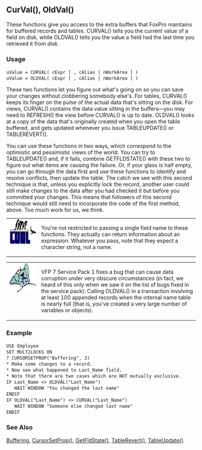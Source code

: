 ## CurVal(), OldVal()

These functions give you access to the extra buffers that FoxPro maintains for buffered records and tables. CURVAL() tells you the current value of a field on disk, while OLDVAL() tells you the value a field had the last time you retrieved it from disk.

### Usage

```foxpro
uValue = CURVAL( cExpr [ , cAlias | nWorkArea ] )
uValue = OLDVAL( cExpr [ , cAlias | nWorkArea ] )
```

These two functions let you figure out what's going on so you can save your changes without clobbering somebody else's. For tables, CURVAL() keeps its finger on the pulse of the actual data that's sitting on the disk. For views, CURVAL() contains the data value sitting in the buffers&mdash;you may need to REFRESH() the view before CURVAL() is up to date. OLDVAL() looks at a copy of the data that's originally created when you open the table buffered, and gets updated whenever you issue TABLEUPDATE() or TABLEREVERT(). 

You can use these functions in two ways, which correspond to the optimistic and pessimistic views of the world. You can try to TABLEUPDATE() and, if it fails, combine GETFLDSTATE() with these two to figure out what items are causing the failure. Or, if your glass is half empty, you can go through the data first and use these functions to identify and resolve conflicts, then update the table. The catch we see with this second technique is that, unless you explicitly lock the record, another user could still make changes to the data after you had checked it but before you committed your changes. This means that followers of this second technique would still need to incorporate the code of the first method, above. Too much work for us, we think.

<table border=0 cellspacing=0 cellpadding=0 width=100%>
<tr>
  <td width=17% valign=top>
<img width=114 height=66 src="cool.gif"></p>
  </td>
  <td width=83%>
  <p>You're not restricted to passing a single field name to these functions. They actually can return information about an expression. Whatever you pass, note that they expect a character string, not a name. </p>
  </td>
 </tr>
</table>

<table border=0 cellspacing=0 cellpadding=0 width=100%>
<tr>
  <td width=17% valign=top>
<img width=95 height=77 src="fixbug1.gif"></p>
  </td>
  <td width=83%>
  <p>VFP 7 Service Pack 1 fixes a bug that can cause data corruption under very obscure circumstances (in fact, we heard of this only when we saw it on the list of bugs fixed in the service pack): Calling OLDVAL() in a transaction involving at least 100 appended records when the internal name table is nearly full (that is, you've created a very large number of variables or objects).</p>
  </td>
 </tr>
</table>

### Example

```foxpro
USE Employee
SET MULTILOCKS ON
? CURSORSETPROP("Buffering", 3)
* Make some changes to a record.
* Now see what happened to Last_Name field.
* Note that there are two cases which are NOT mutually exclusive.
IF Last_Name <> OLDVAL("Last_Name")
   WAIT WINDOW "You changed the last name"
ENDIF
IF OLDVAL("Last_Name") <> CURVAL("Last_Name")
   WAIT WINDOW "Someone else changed last name"
ENDIF
```
### See Also

[Buffering](s4g641.md), [CursorSetProp()](s4g348.md), [GetFldState()](s4g395.md), [TableRevert()](s4g407.md), [TableUpdate()](s4g407.md)